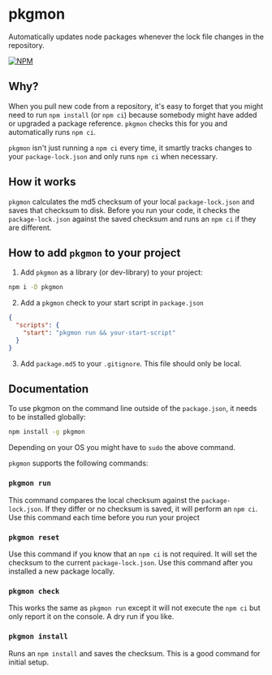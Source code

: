# pkgmon

Automatically updates node packages whenever the lock file changes in the repository.

[![NPM](https://nodei.co/npm/pkgmon.png)](https://nodei.co/npm/pkgmon/)

## Why?

When you pull new code from a repository, it's easy to forget that you might need to run `npm install` (or `npm ci`) because somebody might have added or upgraded a package reference. `pkgmon` checks this for you and automatically runs `npm ci`.

`pkgmon` isn't just running a `npm ci` every time, it smartly tracks changes to your `package-lock.json` and only runs `npm ci` when necessary.

## How it works

`pkgmon` calculates the md5 checksum of your local `package-lock.json` and saves that checksum to disk. Before you run your code, it checks the `package-lock.json` against the saved checksum and runs an `npm ci` if they are different.

## How to add `pkgmon` to your project

1. Add `pkgmon` as a library (or dev-library) to your project:
```bash
npm i -D pkgmon
```
2. Add a `pkgmon` check to your start script in `package.json`
```json
{
  "scripts": {
    "start": "pkgmon run && your-start-script"
  }
}
```
3. Add `package.md5` to your `.gitignore`. This file should only be local.

## Documentation

To use pkgmon on the command line outside of the `package.json`, it needs to be installed globally:
```bash
npm install -g pkgmon
```
Depending on your OS you might have to `sudo` the above command.

`pkgmon` supports the following commands:

### `pkgmon run`

This command compares the local checksum against the `package-lock.json`. If they differ or no checksum is saved, it will perform an `npm ci`. Use this command each time before you run your project

### `pkgmon reset`

Use this command if you know that an `npm ci` is not required. It will set the checksum to the current `package-lock.json`. Use this command after you installed a new package locally.

### `pkgmon check`

This works the same as `pkgmon run` except it will not execute the `npm ci` but only report it on the console. A dry run if you like.

### `pkgmon install`

Runs an `npm install` and saves the checksum. This is a good command for initial setup.
